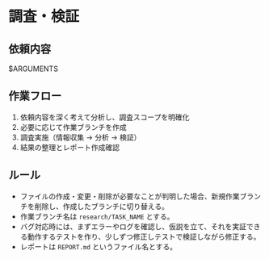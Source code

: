 # 調査・検証

## 依頼内容

$ARGUMENTS

## 作業フロー

1. 依頼内容を深く考えて分析し、調査スコープを明確化
2. 必要に応じて作業ブランチを作成
3. 調査実施（情報収集 → 分析 → 検証）
4. 結果の整理とレポート作成確認

## ルール

- ファイルの作成・変更・削除が必要なことが判明した場合、新規作業ブランチを削除し、作成したブランチに切り替える。
- 作業ブランチ名は `research/TASK_NAME` とする。
- バグ対応時には、まずエラーやログを確認し、仮説を立て、それを実証できる動作するテストを作り、少しずつ修正しテストで検証しながら修正する。
- レポートは `REPORT.md` というファイル名とする。
